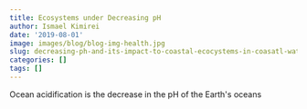 ```yaml
---
title: Ecosystems under Decreasing pH
author: Ismael Kimirei
date: '2019-08-01'
image: images/blog/blog-img-health.jpg 
slug: decreasing-ph-and-its-impact-to-coastal-ecocystems-in-coasatl-water-of-tanzania
categories: []
tags: []
---
```


<span>Ocean acidification</span> is the decrease in the pH of the Earth's oceans